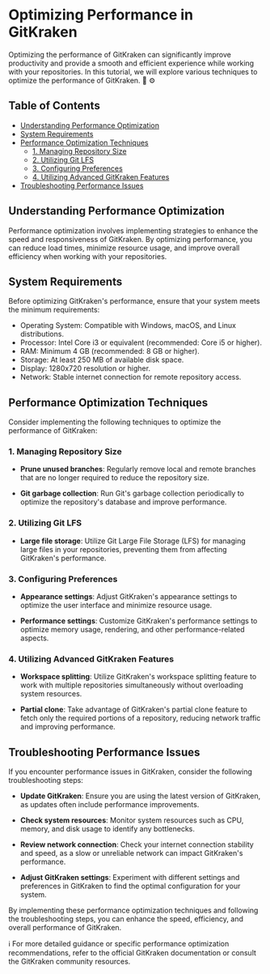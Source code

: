 # Optimizing Performance in GitKraken

Optimizing the performance of GitKraken can significantly improve productivity and provide a smooth and efficient experience while working with your repositories. In this tutorial, we will explore various techniques to optimize the performance of GitKraken. :rocket: :gear:

## Table of Contents

- [Understanding Performance Optimization](#understanding-performance-optimization)
- [System Requirements](#system-requirements)
- [Performance Optimization Techniques](#performance-optimization-techniques)
  - [1. Managing Repository Size](#managing-repository-size)
  - [2. Utilizing Git LFS](#utilizing-git-lfs)
  - [3. Configuring Preferences](#configuring-preferences)
  - [4. Utilizing Advanced GitKraken Features](#utilizing-advanced-gitkraken-features)
- [Troubleshooting Performance Issues](#troubleshooting-performance-issues)

## Understanding Performance Optimization

Performance optimization involves implementing strategies to enhance the speed and responsiveness of GitKraken. By optimizing performance, you can reduce load times, minimize resource usage, and improve overall efficiency when working with your repositories.

## System Requirements

Before optimizing GitKraken's performance, ensure that your system meets the minimum requirements:

- Operating System: Compatible with Windows, macOS, and Linux distributions.
- Processor: Intel Core i3 or equivalent (recommended: Core i5 or higher).
- RAM: Minimum 4 GB (recommended: 8 GB or higher).
- Storage: At least 250 MB of available disk space.
- Display: 1280x720 resolution or higher.
- Network: Stable internet connection for remote repository access.

## Performance Optimization Techniques

Consider implementing the following techniques to optimize the performance of GitKraken:

### 1. Managing Repository Size

- **Prune unused branches**: Regularly remove local and remote branches that are no longer required to reduce the repository size.

- **Git garbage collection**: Run Git's garbage collection periodically to optimize the repository's database and improve performance.

### 2. Utilizing Git LFS

- **Large file storage**: Utilize Git Large File Storage (LFS) for managing large files in your repositories, preventing them from affecting GitKraken's performance.

### 3. Configuring Preferences

- **Appearance settings**: Adjust GitKraken's appearance settings to optimize the user interface and minimize resource usage.

- **Performance settings**: Customize GitKraken's performance settings to optimize memory usage, rendering, and other performance-related aspects.

### 4. Utilizing Advanced GitKraken Features

- **Workspace splitting**: Utilize GitKraken's workspace splitting feature to work with multiple repositories simultaneously without overloading system resources.

- **Partial clone**: Take advantage of GitKraken's partial clone feature to fetch only the required portions of a repository, reducing network traffic and improving performance.

## Troubleshooting Performance Issues

If you encounter performance issues in GitKraken, consider the following troubleshooting steps:

- **Update GitKraken**: Ensure you are using the latest version of GitKraken, as updates often include performance improvements.

- **Check system resources**: Monitor system resources such as CPU, memory, and disk usage to identify any bottlenecks.

- **Review network connection**: Check your internet connection stability and speed, as a slow or unreliable network can impact GitKraken's performance.

- **Adjust GitKraken settings**: Experiment with different settings and preferences in GitKraken to find the optimal configuration for your system.

By implementing these performance optimization techniques and following the troubleshooting steps, you can enhance the speed, efficiency, and overall performance of GitKraken.

:information_source: For more detailed guidance or specific performance optimization recommendations, refer to the official GitKraken documentation or consult the GitKraken community resources.
